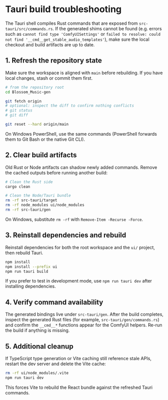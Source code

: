 # Tauri build troubleshooting

The Tauri shell compiles Rust commands that are exposed from `src-tauri/src/commands.rs`.
If the generated shims cannot be found (e.g. errors such as `cannot find type 'ComfyUISettings'` or
`failed to resolve: could not find '__cmd__get_stable_audio_templates'`), make sure the local checkout
and build artifacts are up to date.

## 1. Refresh the repository state

Make sure the workspace is aligned with `main` before rebuilding. If you have local changes, stash
or commit them first.

```bash
# from the repository root
cd Blossom_Music-gen

git fetch origin
# optional: inspect the diff to confirm nothing conflicts
# git status
# git diff

git reset --hard origin/main
```

On Windows PowerShell, use the same commands (PowerShell forwards them to Git Bash or the native Git
CLI).

## 2. Clear build artifacts

Old Rust or Node artifacts can shadow newly added commands. Remove the cached outputs before running
another build:

```bash
# Clean the Rust side
cargo clean

# Clean the Node/Tauri bundle
rm -rf src-tauri/target
rm -rf node_modules ui/node_modules
rm -rf src-tauri/gen
```

On Windows, substitute `rm -rf` with `Remove-Item -Recurse -Force`.

## 3. Reinstall dependencies and rebuild

Reinstall dependencies for both the root workspace and the `ui/` project, then rebuild Tauri.

```bash
npm install
npm install --prefix ui
npm run tauri build
```

If you prefer to test in development mode, use `npm run tauri dev` after installing dependencies.

## 4. Verify command availability

The generated bindings live under `src-tauri/gen`. After the build completes, inspect the generated
Rust files (for example, `src-tauri/gen/commands.rs`) and confirm the `__cmd__*` functions appear for
the ComfyUI helpers. Re-run the build if anything is missing.

## 5. Additional cleanup

If TypeScript type generation or Vite caching still reference stale APIs, restart the dev server and
delete the Vite cache:

```bash
rm -rf ui/node_modules/.vite
npm run tauri dev
```

This forces Vite to rebuild the React bundle against the refreshed Tauri commands.

